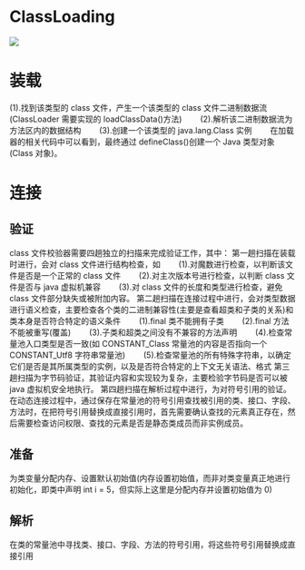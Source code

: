 # ClassLoading

![](http://img.blog.csdn.net/20151010184504881)

# 装载

(1).找到该类型的 class 文件，产生一个该类型的 class 文件二进制数据流(ClassLoader 需要实现的 loadClassData()方法)
　　(2).解析该二进制数据流为方法区内的数据结构
　　(3).创建一个该类型的 java.lang.Class 实例
　　在加载器的相关代码中可以看到，最终通过 defineClass()创建一个 Java 类型对象(Class 对象)。

# 连接

## 验证

class 文件校验器需要四趟独立的扫描来完成验证工作，其中：
第一趟扫描在装载时进行，会对 class 文件进行结构检查，如
　　(1).对魔数进行检查，以判断该文件是否是一个正常的 class 文件
　　(2).对主次版本号进行检查，以判断 class 文件是否与 java 虚拟机兼容
　　(3).对 class 文件的长度和类型进行检查，避免 class 文件部分缺失或被附加内容。
第二趟扫描在连接过程中进行，会对类型数据进行语义检查，主要检查各个类的二进制兼容性(主要是查看超类和子类的关系)和类本身是否符合特定的语义条件
　　(1).final 类不能拥有子类
　　(2).final 方法不能被重写(覆盖)
　　(3).子类和超类之间没有不兼容的方法声明
　　(4).检查常量池入口类型是否一致(如 CONSTANT_Class 常量池的内容是否指向一个 CONSTANT_Utf8 字符串常量池)
　　(5).检查常量池的所有特殊字符串，以确定它们是否是其所属类型的实例，以及是否符合特定的上下文无关语法、格式
第三趟扫描为字节码验证，其验证内容和实现较为复杂，主要检验字节码是否可以被 java 虚拟机安全地执行。
第四趟扫描在解析过程中进行，为对符号引用的验证。在动态连接过程中，通过保存在常量池的符号引用查找被引用的类、接口、字段、方法时，在把符号引用替换成直接引用时，首先需要确认查找的元素真正存在，然后需要检查访问权限、查找的元素是否是静态类成员而非实例成员。

## 准备

为类变量分配内存、设置默认初始值(内存设置初始值，而非对类变量真正地进行初始化，即类中声明 int i = 5，但实际上这里是分配内存并设置初始值为 0)

## 解析

在类的常量池中寻找类、接口、字段、方法的符号引用，将这些符号引用替换成直接引用
